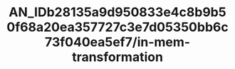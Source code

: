 ---  
schema: schema:AN_IDb28135a9d950833e4c8b9b50f68a20ea357727c3e7d05350bb6c73f040ea5ef7/in-mem-transformation  
title: AN_IDb28135a9d950833e4c8b9b50f68a20ea357727c3e7d05350bb6c73f040ea5ef7/in-mem-transformation  
organization: Sample Department  
notes: Used in 0 lineage(s)  
resources:  
  - name: AN_IDb28135a9d950833e4c8b9b50f68a20ea357727c3e7d05350bb6c73f040ea5ef7/in-mem-transformation 
    url: in-mem://AN_IDb28135a9d950833e4c8b9b50f68a20ea357727c3e7d05350bb6c73f040ea5ef7/in-mem-transformation 
    format : DataFrame  
license: None  
category:
  - Education  
maintainer: User  
maintainer_email: UserMail  
---